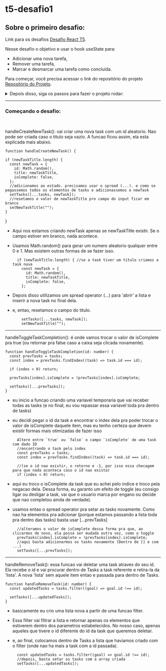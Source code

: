 # t5-desafio1

## **Sobre o primeiro desafio:**
Link para os desafios [Desafio React T5](https://resonant-bearberry-78c.notion.site/Liferay-T5-Intern-Challenges-13c1f8164ec34454bdfe3627d62ae214).

Nesse desafio o objetivo e usar o hook useState para:
- Adicionar uma nova tarefa,
- Remover uma tarefa,
- Marcar e desmarcar uma tarefa como concluída.

Para começar, você precisa acessar o link do repositório do projeto [Repositório do Projeto](https://github.com/rocketseat-education/ignite-template-reactjs-conceitos-do-react).
<details>
<summary>Depois disso, siga os passos para fazer o projeto rodar:</summary>

1. faça um fork do projeto;
2. copie o link do projeto 'forkado';
3.     git clone linkDoProjeto
4.     cd (para a pasta criada com o projeto)
5. Eu instalei o **yarn** globalmente (o yarn é um gerenciador de pacotes que a galera usa pra poder trabalhar com projetos de outras pessoas em lugares diferentes. Acho que ele faz com que a transição de um ambiente pra outro seja mais tranquila) com esse código:
   *     npm install --global yarn
6.     yarn
7. Para inicializar o yarn na pasta do projeto forkado
    *     yarn run
    *     dev
    * (não tenho certeza se usar yarn run dev direto funciona ou yarn dev, não cheguei a testar).
8. A aplicação deve estar rodando em [localhost](http://localhost:8080/).
</details>

***
### **Começando o desafio:**
<br>

handleCreateNewTask(): vai criar uma nova task com um id aleatorio. Nao pode ser criada caso o titulo seja vazio. A funcao ficou assim, ela esta explicada mais abaixo.

    function handleCreateNewTask() {

    if (newTaskTitle.length) {
      const newTask = {
        id: Math.random(),
        title: newTaskTitle,
        isComplete: false,
      };
      //adicionamos ao estado. precisamos usar o spread (...). e como se pegassemos todos os elementos de tasks e adicionassemos o newTask
      setTasks([...tasks, newTask]);
      //resetamos o valor de newTaskTitle pro campo do input ficar em branco
      setNewTaskTitle("");
    }
  }

* Aqui nos estamos criando newTask apenas se newTaskTitle existir. Se o campo estiver em branco, nada acontece.
* Usamos Math.random() para gerar um numero aleatorio qualquer entre 0 e 1. Mas existem outras formas de se fazer isso.

        if (newTaskTitle.length) { //se a task tiver um titulo criamos a task nova
          const newTask = {
            id: Math.random(),
            title: newTaskTitle,
            isComplete: false,
          };

* Depois disso utilizamos um spread operator (...) para 'abrir' a lista e inserir a nova task no final dela.
* e, entao, resetamos o campo do titulo.

          setTasks([...tasks, newTask]);
          setNewTaskTitle("");

***

handleToggleTaskCompletion(): é onde vamos trocar o valor de isComplete pra true (ou retornar pra false caso a caixa seja clicada novamente).

    function handleToggleTaskCompletion(id: number) {
      const prevTasks = tasks;
      const index = prevTasks.findIndex((task) => task.id === id);

      if (index < 0) return;

      prevTasks[index].isComplete = !prevTasks[index].isComplete;

      setTasks([...prevTasks]);
    }

* eu inicio a funcao criando uma variavel temporaria que vai receber todas as tasks (e no final, eu vou repassar essa variavel toda pra dentro de tasks)
* eu decidi pegar o id da task e encontrar o index dela pra poder trocar o valor de isComplete daquele item, mas eu tenho certeza que devem existir formas mais otimizadas de fazer isso

        Altere entre `true` ou `false` o campo `isComplete` de uma task com dado ID
        //encontrando o task pelo index
        const prevTasks = tasks;
        const index = prevTasks.findIndex((task) => task.id === id);

        //(se o id nao existir, o retorno e -1, por isso essa checagem para que nada aconteca caso o id nao exista)
        if (index < 0) return;

* aqui eu troco o isComplete da task que eu achei pelo indice e troco pela negacao dela. Dessa forma, eu garanto um efeito de toggle (eu consigo ligar ou desligar a task, vai que o usuario marca por engano ou decide que nao completou ainda de verdade).
* usamos entao o spread operator pra setar as tasks novamente. Como nao ha elementos pra adicionar (porque estamos passando a lista toda pra dentro das tasks) basta usar [...prevTasks]


        //alteramos o valor de isComplete dessa forma pra que, ao clicarmos de novo, ela possa ser mudada outra vez, como o toggle
        prevTasks[index].isComplete = !prevTasks[index].isComplete;
        //aqui basta adicionarmos os tasks novamente (Dentro de [] e com ...)
        setTasks([...prevTasks]);


***
handleRemoveTask(): essa funcao vai deletar uma task atraves do seu id. Ela recebe o id e vai procurar dentro de Tasks a task referente e retira-la da 'lista'. A nova 'lista' sem aquele item entao e passada para dentro de Tasks.

    function handleRemoveTask(id: number) {
      const updatedTasks = tasks.filter((goal) => goal.id !== id);

      setTasks([...updatedTasks]);
    }


* basicamente eu crio uma lista nova a partir de uma funcao filter.
* Essa filter vai filtrar a lista e retornar apenas os elementos que estiverem dentro dos parametros estabelecidos. No nosso caso, apenas aqueles que tivere o id diferente do id da task que queremos deletar.
* e, ao final, colocamos dentro de Tasks a lista que haviamos criado com o filter (onde nao ha mais a task com a id passada).

        const updatedTasks = tasks.filter((goal) => goal.id !== id);
        //depois, basta setar os tasks com a array criada
        setTasks([...updatedTasks]);
